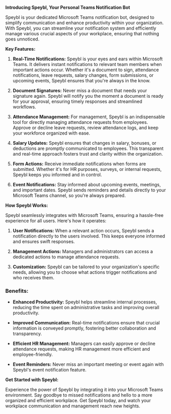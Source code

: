 **Introducing Speybl, Your Personal Teams Notification Bot**

Speybl is your dedicated Microsoft Teams notification bot, designed to simplify communication and enhance productivity within your organization. With Speybl, you can streamline your notification system and efficiently manage various crucial aspects of your workplace, ensuring that nothing goes unnoticed.

**Key Features:**

1. **Real-Time Notifications:** Speybl is your eyes and ears within Microsoft Teams. It delivers instant notifications to relevant team members when important actions occur. Whether it's a document to sign, attendance notifications, leave requests, salary changes, form submissions, or upcoming events, Speybl ensures that you're always in the know.

2. **Document Signatures:** Never miss a document that needs your signature again. Speybl will notify you the moment a document is ready for your approval, ensuring timely responses and streamlined workflows.

3. **Attendance Management:** For management, Speybl is an indispensable tool for directly managing attendance requests from employees. Approve or decline leave requests, review attendance logs, and keep your workforce organized with ease.

4. **Salary Updates:** Speybl ensures that changes in salary, bonuses, or deductions are promptly communicated to employees. This transparent and real-time approach fosters trust and clarity within the organization.

5. **Form Actions:** Receive immediate notifications when forms are submitted. Whether it's for HR purposes, surveys, or internal requests, Speybl keeps you informed and in control.

6. **Event Notifications:** Stay informed about upcoming events, meetings, and important dates. Speybl sends reminders and details directly to your Microsoft Teams channel, so you're always prepared.

**How Speybl Works:**

Speybl seamlessly integrates with Microsoft Teams, ensuring a hassle-free experience for all users. Here's how it operates:

1. **User Notifications:** When a relevant action occurs, Speybl sends a notification directly to the users involved. This keeps everyone informed and ensures swift responses.

2. **Management Actions:** Managers and administrators can access a dedicated actions to manage attendance requests.

3. **Customization:** Speybl can be tailored to your organization's specific needs, allowing you to choose what actions trigger notifications and who receives them.

### Benefits:

- **Enhanced Productivity:** Speybl helps streamline internal processes, reducing the time spent on administrative tasks and improving overall productivity.

- **Improved Communication:** Real-time notifications ensure that crucial information is conveyed promptly, fostering better collaboration and transparency.

- **Efficient HR Management:** Managers can easily approve or decline attendance requests, making HR management more efficient and employee-friendly.

- **Event Reminders:** Never miss an important meeting or event again with Speybl's event notification feature.

**Get Started with Speybl:**

Experience the power of Speybl by integrating it into your Microsoft Teams environment. Say goodbye to missed notifications and hello to a more organized and efficient workplace. Get Speybl today, and watch your workplace communication and management reach new heights.
